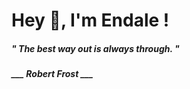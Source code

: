 <h1 title="head"> Hey 👋, I'm Endale !</h1>

**<h5><i>" The best way out is always through. "</i></h5>**

*<b>___ Robert Frost ___</b>*
